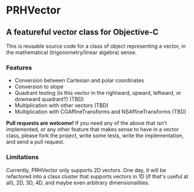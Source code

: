 # PRHVector
## A featureful vector class for Objective-C

This is reusable source code for a class of object representing a vector, in the mathematical (trigonometry/linear algebra) sense.

### Features

- Conversion between Cartesian and polar coordinates
- Conversion to slope
- Quadrant testing (is this vector in the rightward, upward, leftward, or downward quadrant?) (TBD)
- Multiplication with other vectors (TBD)
- Multiplication with CGAffineTransforms and NSAffineTransforms (TBD)

**Pull requests are welcome!** If you need any of the above that isn't implemented, or any other feature that makes sense to have in a vector class, please fork the project, write some tests, write the implementation, and send a pull request.

### Limitations

Currently, PRHVector only supports 2D vectors. One day, it will be refactored into a class cluster that supports vectors in 1D (if that's useful at all), 2D, 3D, 4D, and maybe even arbitrary dimensionalities.
